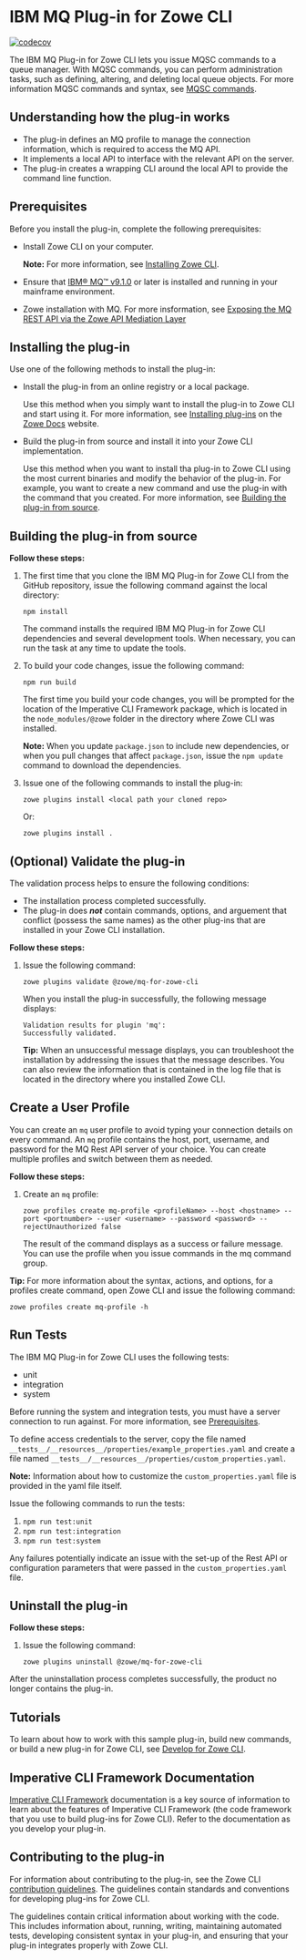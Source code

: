 # IBM MQ Plug-in for Zowe CLI

[![codecov](https://codecov.io/gh/zowe/zowe-cli-ims-plugin/branch/master/graph/badge.svg)](https://codecov.io/gh/zowe/zowe-cli-mq-plugin)

The IBM MQ Plug-in for Zowe CLI lets you issue MQSC commands to a queue manager. With MQSC commands, you can perform administration tasks, such as defining, altering, and deleting local queue objects. For more information MQSC commands and syntax, see [MQSC commands](https://www.ibm.com/support/knowledgecenter/en/SSFKSJ_9.1.0/com.ibm.mq.ref.adm.doc/q085130_.htm).

## Understanding how the plug-in works

-   The plug-in defines an MQ profile to manage the connection information, which is required to access the MQ API.
-   It implements a local API to interface with the relevant API on the server.
-   The plug-in creates a wrapping CLI around the local API to provide the command line function.

## Prerequisites

Before you install the plug-in, complete the following prerequisites:
-   Install Zowe CLI on your computer.

    **Note:** For more information, see [Installing Zowe CLI](https://zowe.github.io/docs-site/latest/user-guide/cli-installcli.html).

-   Ensure that [IBM® MQ™ v9.1.0](https://www.ibm.com/support/knowledgecenter/en/SSFKSJ_9.1.0/com.ibm.mq.sce.doc/q121910_.htm) or later is installed and running in your mainframe environment.

-   Zowe installation with MQ. For more insformation, see [Exposing the MQ REST API via the Zowe API Mediation Layer](https://developer.ibm.com/messaging/2019/05/17/exposing-the-mq-rest-api-via-the-zowe-api-mediation-layer/)

## Installing the plug-in

Use one of the following methods to install the plug-in:

-   Install the plug-in from an online registry or a local package.

    Use this method when you simply want to install the plug-in to Zowe CLI and start using it. For more information, see [Installing plug-ins](https://zowe.github.io/docs-site/latest/user-guide/cli-installplugins.html) on the [Zowe Docs](https://zowe.github.io/docs-site/latest/) website.

-   Build the plug-in from source and install it into your Zowe CLI implementation.

    Use this method when you want to install tha plug-in to Zowe CLI using the most current binaries and modify the behavior of the plug-in. For example, you want to create a new command and use the plug-in with the command that you created. For more information, see [Building the plug-in from source](#building-the-plug-in-from-source).

## Building the plug-in from source

**Follow these steps:**

1.  The first time that you clone the IBM MQ Plug-in for Zowe CLI from the GitHub repository, issue the following command against the local directory:

    ```
    npm install
    ```
    The command installs the required IBM MQ Plug-in for Zowe CLI dependencies and several development tools. When necessary, you can run the task at any time to update the tools.

2.  To build your code changes, issue the following command:

    ```
    npm run build
    ```

    The first time you build your code changes, you will be prompted for the location of the Imperative CLI Framework package, which is located in the `node_modules/@zowe` folder in the directory where Zowe CLI was installed.

    **Note:** When you update `package.json` to include new dependencies, or when you pull changes that affect `package.json`, issue the `npm update` command to download the dependencies.

3.  Issue one of the following commands to install the plug-in:

    ```
    zowe plugins install <local path your cloned repo>
    ```

    Or:

    ```
    zowe plugins install .
    ```

## (Optional) Validate the plug-in

The validation process helps to ensure the following conditions:
-   The installation process completed successfully.
-   The plug-in does ***not*** contain commands, options, and arguement that conflict (possess the same names) as the other plug-ins that are installed in your Zowe CLI installation.

**Follow these steps:**

1. Issue the following command:
    ```
    zowe plugins validate @zowe/mq-for-zowe-cli
    ```
    When you install the plug-in successfully, the following message displays:
    ```
    Validation results for plugin 'mq':
    Successfully validated.
    ``` 
    **Tip:** When an unsuccessful message displays, you can troubleshoot the installation by addressing the issues that the message describes. You can also review the information that is contained in the log file that is located in the directory where you installed Zowe CLI.  

## Create a User Profile
You can create an `mq` user profile to avoid typing your connection details on every command. An `mq` profile contains the host, port, username, and password for the MQ Rest API server of your choice. You can create multiple profiles and switch between them as needed.

**Follow these steps:**

1.  Create an `mq` profile: 
    ```
    zowe profiles create mq-profile <profileName> --host <hostname> --port <portnumber> --user <username> --password <password> --rejectUnauthorized false
    ```
    The result of the command displays as a success or failure message. You can use the profile when you issue commands in the mq command group.

**Tip:** For more information about the syntax, actions, and options, for a profiles create command, open Zowe CLI and issue the following command:

```
zowe profiles create mq-profile -h
```

## Run Tests

The IBM MQ Plug-in for Zowe CLI uses the following tests:
- unit
- integration
- system

Before running the system and integration tests, you must have a server connection to run against. For more information, see [Prerequisites](#prerequisites).

To define  access credentials to the server, copy the file named `__tests__/__resources__/properties/example_properties.yaml` and create a file named `__tests__/__resources__/properties/custom_properties.yaml`.

**Note:** Information about how to customize the `custom_properties.yaml` file is provided in the yaml file itself.

Issue the following commands to run the tests:
1. `npm run test:unit`
2. `npm run test:integration`
3. `npm run test:system`

Any failures potentially indicate an issue with the set-up of the Rest API or configuration parameters that were passed in the `custom_properties.yaml` file.

## Uninstall the plug-in

**Follow these steps:**
1.  Issue the following command:

    ```
    zowe plugins uninstall @zowe/mq-for-zowe-cli
    ```
    
After the uninstallation process completes successfully, the product no longer contains the plug-in. 


## Tutorials

To learn about how to work with this sample plug-in, build new commands, or build a new plug-in for Zowe CLI, see [Develop for Zowe CLI](https://zowe.github.io/docs-site/latest/extend/extend-cli/cli-devTutorials.html).

## Imperative CLI Framework Documentation

[Imperative CLI Framework](https://github.com/zowe/imperative/wiki) documentation is a key source of information to learn about the features of Imperative CLI Framework (the code framework that you use to build plug-ins for Zowe CLI). Refer to the documentation as you develop your plug-in.

## Contributing to the plug-in

For information about contributing to the plug-in, see the Zowe CLI [contribution guidelines](CONTRIBUTING.md). The guidelines contain standards and conventions for developing plug-ins for Zowe CLI.

The guidelines contain critical information about working with the code. This includes information about, running, writing, maintaining automated tests, developing consistent syntax in your plug-in, and ensuring that your plug-in integrates properly with Zowe CLI.